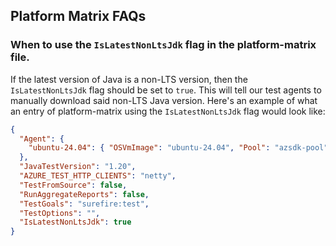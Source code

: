 ## Platform Matrix FAQs

### When to use the `IsLatestNonLtsJdk` flag in the platform-matrix file.
If the latest version of Java is a non-LTS version, then the `IsLatestNonLtsJdk` flag should be set to `true`. This will tell our test agents to manually download said non-LTS Java version. Here's an example of what an entry of platform-matrix using the `IsLatestNonLtsJdk` flag would look like:

```json
{
  "Agent": {
    "ubuntu-24.04": { "OSVmImage": "ubuntu-24.04", "Pool": "azsdk-pool" }
  },
  "JavaTestVersion": "1.20",
  "AZURE_TEST_HTTP_CLIENTS": "netty",
  "TestFromSource": false,
  "RunAggregateReports": false,
  "TestGoals": "surefire:test",
  "TestOptions": "",
  "IsLatestNonLtsJdk": true
}
```
